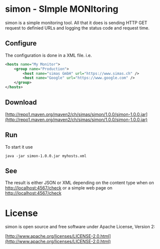 # simon - SImple MONItoring

simon is a simple monitoring tool.
All that it does is sending HTTP GET request to definied URLs and logging the status code and request time.

## Configure

The configuration is done in a XML file. i.e.

``` xml
<hosts name="My Monitor">
    <group name="Production">
        <host name="simas GmbH" url="https://www.simas.ch" />
        <host name="Google" url="https://www.google.com" />
    </group>
</hosts>
```
## Download

[http://repo1.maven.org/maven2/ch/simas/simon/1.0.0/simon-1.0.0.jar](http://repo1.maven.org/maven2/ch/simas/simon/1.0.0/simon-1.0.0.jar)

## Run

To start it use

```
java -jar simon-1.0.0.jar myhosts.xml
```

## See

The result is either JSON or XML depending on the content type when on [http://localhost:4567/check](http://localhost:4567/check) or a simple web page on [http://localhost:4567/check](http://localhost:4567/check)

# License

simon is open source and free software under Apache License, Version 2:

[http://www.apache.org/licenses/LICENSE-2.0.html](http://www.apache.org/licenses/LICENSE-2.0.html)
